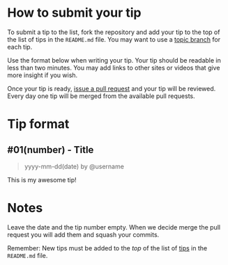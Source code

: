 # How to submit your tip

To submit a tip to the list, fork the repository and add your tip to the top of the list of tips in the `README.md` file. You may want to use a [topic branch](https://github.com/dchelimsky/rspec/wiki/Topic-Branches) for each tip.

Use the format below when writing your tip. Your tip should be readable in less than two minutes. You may add links to other sites or videos that give more insight if you wish.

Once your tip is ready, [issue a pull request](https://help.github.com/articles/using-pull-requests/) and your tip will be reviewed. Every day one tip will be merged from the available pull requests.

# Tip format

## #01(number) - Title

> yyyy-mm-dd(date) by @username

This is my awesome tip!

# Notes

Leave the date and the tip number empty. When we decide merge the pull request you will add them and squash your commits.

Remember: New tips must be added to the _top_ of the list of [tips](https://github.com/loverajoel/jstips#tips-list) in the `README.md` file.
